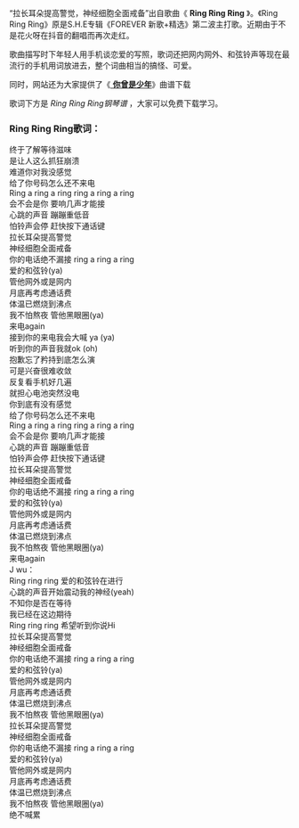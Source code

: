 

“拉长耳朵提高警觉，神经细胞全面戒备”出自歌曲《 **Ring Ring Ring** 》。《Ring Ring
Ring》原是S.H.E专辑《FOREVER 新歌+精选》第二波主打歌。近期由于不是花火呀在抖音的翻唱而再次走红。

歌曲描写时下年轻人用手机谈恋爱的写照，歌词还把网内网外、和弦铃声等现在最流行的手机用词放进去，整个词曲相当的搞怪、可爱。

同时，网站还为大家提供了《[ **你曾是少年**](Music-9804-你曾是少年-少年班主题曲.html "你曾是少年")》曲谱下载

歌词下方是 _Ring Ring Ring钢琴谱_ ，大家可以免费下载学习。

### Ring Ring Ring歌词：

终于了解等待滋味  
是让人这么抓狂崩溃  
难道你对我没感觉  
给了你号码怎么还不来电  
Ring a ring a ring ring a ring a ring  
会不会是你 要响几声才能接  
心跳的声音 蹦蹦重低音  
怕铃声会停 赶快按下通话键  
拉长耳朵提高警觉  
神经细胞全面戒备  
你的电话绝不漏接 ring a ring a ring  
爱的和弦铃(ya)  
管他网外或是网内  
月底再考虑通话费  
体温已燃烧到沸点  
我不怕熬夜 管他黑眼圈(ya)  
来电again  
接到你的来电我会大喊 ya (ya)  
听到你的声音我就ok (oh)  
抱歉忘了矜持到底怎么演  
可是兴奋很难收敛  
反复看手机好几遍  
就担心电池突然没电  
你到底有没有感觉  
给了你号码怎么还不来电  
Ring a ring a ring ring a ring a ring  
会不会是你 要响几声才能接  
心跳的声音 蹦蹦重低音  
怕铃声会停 赶快按下通话键  
拉长耳朵提高警觉  
神经细胞全面戒备  
你的电话绝不漏接 ring a ring a ring  
爱的和弦铃(ya)  
管他网外或是网内  
月底再考虑通话费  
体温已燃烧到沸点  
我不怕熬夜 管他黑眼圈(ya)  
来电again  
J wu：  
Ring ring ring 爱的和弦铃在进行  
心跳的声音开始震动我的神经(yeah)  
不知你是否在等待  
我已经在这边期待  
Ring ring ring 希望听到你说Hi  
拉长耳朵提高警觉  
神经细胞全面戒备  
你的电话绝不漏接 ring a ring a ring  
爱的和弦铃(ya)  
管他网外或是网内  
月底再考虑通话费  
体温已燃烧到沸点  
我不怕熬夜 管他黑眼圈(ya)  
拉长耳朵提高警觉  
神经细胞全面戒备  
你的电话绝不漏接 ring a ring a ring  
爱的和弦铃(ya)  
管他网外或是网内  
月底再考虑通话费  
体温已燃烧到沸点  
我不怕熬夜 管他黑眼圈(ya)  
绝不喊累

